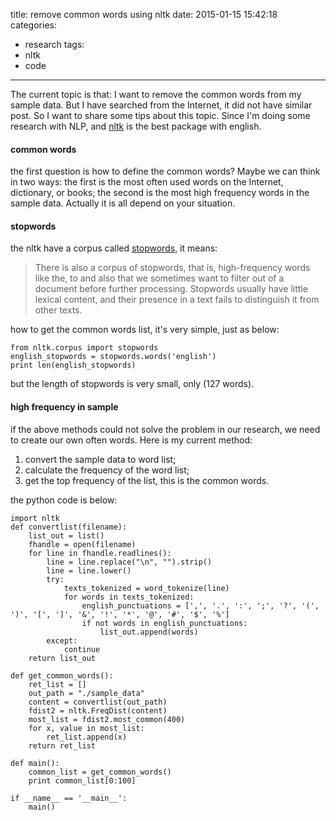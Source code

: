 title: remove common words using nltk
date: 2015-01-15 15:42:18
categories: 
- research
tags:
- nltk
- code
---

The current topic is that: I want to remove the common words from my sample data. But I have searched from the Internet, it did not have similar post. So I want to share some tips about this topic. Since I'm doing some research with NLP, and [nltk](http://www.nltk.org/) is the best package with english.
<!-- more -->

#### common words

the first question is how to define the common words? Maybe we can think in two ways: the first is the most often used words on the Internet, dictionary, or books; the second is the most high frequency words in the sample data. Actually it is all depend on your situation.

#### stopwords

the nltk have a corpus called [stopwords](http://www.nltk.org/book/ch02.html), it means: 
>There is also a corpus of stopwords, that is, high-frequency words like the, to and also that we sometimes want to filter out of a document before further processing. Stopwords usually have little lexical content, and their presence in a text fails to distinguish it from other texts.

how to get the common words list, it's very simple, just as below:

	from nltk.corpus import stopwords	
	english_stopwords = stopwords.words('english')
	print len(english_stopwords)

but the length of stopwords is very small, only (127 words).

#### high frequency in sample

if the above methods could not solve the problem in our research, we need to create our own often words. Here is my current method:

1. convert the sample data to word list;
2. calculate the frequency of the word list;
3. get the top frequency of the list, this is the common words.

the python code is below:

	import nltk
	def convertlist(filename):
	    list_out = list()
	    fhandle = open(filename)
	    for line in fhandle.readlines():
	        line = line.replace("\n", "").strip()
	        line = line.lower()
	        try:
	            texts_tokenized = word_tokenize(line)
	            for words in texts_tokenized:
	                english_punctuations = [',', '.', ':', ';', '?', '(', ')', '[', ']', '&', '!', '*', '@', '#', '$', '%']
	                if not words in english_punctuations:
	                    list_out.append(words)
	        except:
	            continue
	    return list_out
    
	def get_common_words():
	    ret_list = []
	    out_path = "./sample_data"
	    content = convertlist(out_path)
	    fdist2 = nltk.FreqDist(content)
	    most_list = fdist2.most_common(400)
	    for x, value in most_list:
	        ret_list.append(x)
	    return ret_list
	    
	def main():
    	common_list = get_common_words()
    	print common_list[0:100]

	if __name__ == '__main__':
   		main()

	

